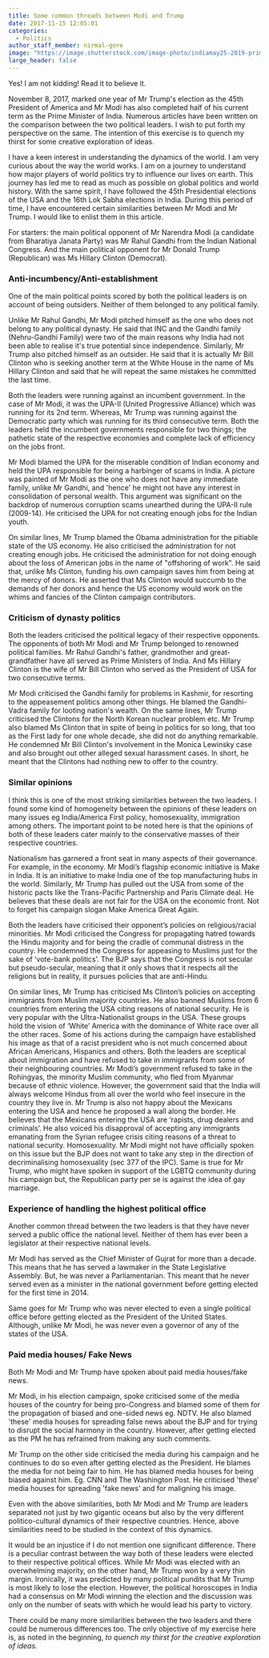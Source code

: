 ```yaml
---
title: Some common threads between Modi and Trump
date: 2017-11-15 12:05:01
categories:
  - Politics
author_staff_member: nirmal-gore
image: "https://image.shutterstock.com/image-photo/indiamay25-2019-prime-minister-narendra-600w-1409414732.jpg"
large_header: false
---
```


Yes! I am not kidding! Read it to believe it.

  November 8, 2017, marked one year of Mr Trump's election as the 45th President of America and Mr Modi has also completed half of his current term as the Prime Minister of India. Numerous articles have been written on the comparison between the two political leaders. I wish to put forth my perspective on the same. The intention of this exercise is to quench my thirst for some creative exploration of ideas.

   I have a keen interest in understanding the dynamics of the world. I am very curious about the way the world works. I am on a journey to understand how major players of world politics try to influence our lives on earth. This journey has led me to read as much as possible on global politics and world history. With the same spirit, I have followed the 45th Presidential elections of the USA and the 16th Lok Sabha elections in India. During this period of time, I have encountered certain similarities between Mr Modi and Mr Trump. I would like to enlist them in this article.

  For starters: the main political opponent of Mr Narendra Modi (a candidate from Bharatiya Janata Party) was Mr Rahul Gandhi from the Indian National Congress. And the main political opponent for Mr Donald Trump (Republican) was Ms Hillary Clinton (Democrat).

### Anti-incumbency/Anti-establishment

  One of the main political points scored by both the political leaders is on account of being outsiders. Neither of them belonged to any political family. 

  Unlike Mr Rahul Gandhi, Mr Modi pitched himself as the one who does not belong to any political dynasty.  He said that INC and the Gandhi family (Nehru-Gandhi Family) were two of the main reasons why India had not been able to realise it's true potential since independence. Similarly, Mr Trump also pitched himself as an outsider. He said that it is actually Mr Bill Clinton who is seeking another term at the White House in the name of Ms Hillary Clinton and said that he will repeat the same mistakes he committed the last time.

   Both the leaders were running against an incumbent government. In the case of Mr Modi, it was the UPA-II (United Progressive Alliance) which was running for its 2nd term. Whereas, Mr Trump was running against the Democratic party which was running for its third consecutive term. Both the leaders held the incumbent governments responsible for two things; the pathetic state of the respective economies and complete lack of efficiency on the jobs front.

   Mr Modi blamed the UPA for the miserable condition of Indian economy and held the UPA responsible for being a harbinger of scams in India. A picture was painted of Mr Modi as the one who does not have any immediate family, unlike Mr Gandhi, and 'hence' he might not have any interest in consolidation of personal wealth. This argument was significant on the backdrop of numerous corruption scams unearthed during the UPA-II rule (2009-14). He criticised the UPA for not creating enough jobs for the Indian youth. 

   On similar lines, Mr Trump blamed the Obama administration for the pitiable state of the US economy. He also criticised the administration for not creating enough jobs. He criticised the administration for not doing enough about the loss of American jobs in the name of "offshoring of work".  He said that, unlike Ms Clinton, funding his own campaign saves him from being at the mercy of donors. He asserted that Ms Clinton would succumb to the demands of her donors and hence the US economy would work on the whims and fancies of the Clinton campaign contributors.

### Criticism of dynasty politics

  Both the leaders criticised the political legacy of their respective opponents. The opponents of both Mr Modi and Mr Trump belonged to renowned political families. Mr Rahul Gandhi's father, grandmother and great-grandfather have all served as Prime Ministers of India. And Ms Hillary Clinton is the wife of Mr Bill Clinton who served as the President of USA for two consecutive terms.

  Mr Modi criticised the Gandhi family for problems in Kashmir, for resorting to the appeasement politics among other things. He blamed the Gandhi-Vadra family for looting nation's wealth. On the same lines, Mr Trump criticised the Clintons for the North Korean nuclear problem etc. Mr Trump also blamed Ms Clinton that in spite of being in politics for so long, that too as the First lady for one whole decade, she did not do anything remarkable. He condemned Mr Bill Clinton's involvement in the Monica Lewinsky case and also brought out other alleged sexual harassment cases. In short, he meant that the Clintons had nothing new to offer to the country.

### Similar opinions

  I think this is one of the most striking similarities between the two leaders. I found some kind of homogeneity between the opinions of these leaders on many issues eg India/America First policy, homosexuality, immigration among others. The important point to be noted here is that the opinions of both of these leaders cater mainly to the conservative masses of their respective countries. 

 Nationalism has garnered a front seat in many aspects of their governance. For example, in the economy. Mr Modi’s flagship economic initiative is Make in India. It is an initiative to make India one of the top manufacturing hubs in the world. Similarly, Mr Trump has pulled out the USA from some of the historic pacts like the Trans-Pacific Partnership and Paris Climate deal. He believes that these deals are not fair for the USA on the economic front. Not to forget his campaign slogan Make America Great Again.

 Both the leaders have criticised their opponent’s policies on religious/racial minorities. Mr Modi criticised the Congress for propagating hatred towards the Hindu majority and for being the cradle of communal distress in the country. He condemned the Congress for appeasing to Muslims just for the sake of ‘vote-bank politics’. The BJP says that the Congress is not secular but pseudo-secular, meaning that it only shows that it respects all the religions but in reality, it pursues policies that are anti-Hindu.

 On similar lines, Mr Trump has criticised Ms Clinton’s policies on accepting immigrants from Muslim majority countries. He also banned Muslims from 6 countries from entering the USA citing reasons of national security. He is very popular with the Ultra-Nationalist groups in the USA. These groups hold the vision of ‘White’ America with the dominance of White race over all the other races. Some of his actions during the campaign have established his image as that of a racist president who is not much concerned about African Americans, Hispanics and others.
    Both the leaders are sceptical about immigration and have refused to take in immigrants from some of their neighbouring countries. Mr Modi’s government refused to take in the Rohingyas, the minority Muslim community, who fled from Myanmar because of ethnic violence. However, the government said that the India will always welcome Hindus from all over the world who feel insecure in the country they live in.
    Mr Trump is also not happy about the Mexicans entering the USA and hence he proposed a wall along the border. He believes that the Mexicans entering the USA are ‘rapists, drug dealers and criminals’. He also voiced his disapproval of accepting any immigrants emanating from the Syrian refugee crisis citing reasons of a threat to national security.
     Homosexuality. Mr Modi might not have officially spoken on this issue but the BJP does not want to take any step in the direction of decriminalising homosexuality (sec 377 of the IPC). Same is true for Mr Trump, who might have spoken in support of the LGBTQ community during his campaign but, the Republican party per se is against the idea of gay marriage.
     
### Experience of handling the highest political office
   Another common thread between the two leaders is that they have never served a public office the national level. Neither of them has ever been a legislator at their respective national levels. 
  
  Mr Modi has served as the Chief Minister of Gujrat for more than a decade. This means that he has served a lawmaker in the State Legislative Assembly. But, he was never a Parliamentarian. This meant that he never served even as a minister in the national government before getting elected for the first time in 2014.

   Same goes for Mr Trump who was never elected to even a single political office before getting elected as the President of the United States. Although, unlike Mr Modi, he was never even a governor of any of the states of the USA. 
          
### Paid media houses/ Fake News

   Both Mr Modi and Mr Trump have spoken about paid media houses/fake news. 

   Mr Modi, in his election campaign, spoke criticised some of the media houses of the country for being pro-Congress and blamed some of them for the propagation of biased and one-sided news eg. NDTV. He also blamed 'these' media houses for spreading false news about the BJP and for trying to disrupt the social harmony in the country. However, after getting elected as the PM he has refrained from making any such comments.

   Mr Trump on the other side criticised the media during his campaign and he continues to do so even after getting elected as the President. He blames the media for not being fair to him. He has blamed media houses for being biased against him. Eg. CNN and The Washington Post. He criticised 'these' media houses for spreading 'fake news' and for maligning his image.

  Even with the above similarities, both Mr Modi and Mr Trump are leaders separated not just by two gigantic oceans but also by the very different politico-cultural dynamics of their respective countries. Hence, above similarities need to be studied in the context of this dynamics.

  It would be an injustice if I do not mention one significant difference. There is a peculiar contrast between the way both of these leaders were elected to their respective political offices. While Mr Modi was elected with an overwhelming majority, on the other hand, Mr Trump won by a very thin margin. Ironically, it was predicted by many political pundits that Mr Trump is most likely to lose the election. However, the political horoscopes in India had a consensus on Mr Modi winning the election and the discussion was only on the number of seats with which he would lead his party to victory. 

  There could be many more similarities between the two leaders and there could be numerous differences too. The only objective of my exercise here is, as noted in the beginning, _to quench my thirst for the creative exploration of ideas_.
